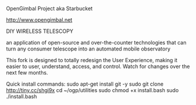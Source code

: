 OpenGimbal Project
aka Starbucket

http://www.opengimbal.net

DIY WIRELESS TELESCOPY

an application of open-source and over-the-counter technologies that can turn any consumer telescope into an automated mobile observatory

This fork is designed to totally redesign the User Experience, making it easier to user, understand, access, and control.  Watch for changes over the next few months.

Quick install commands:
sudo apt-get install git -y
sudo git clone http://tiny.cc/shgi9x
cd ~/ogp/utilities
sudo chmod +x install.bash
sudo ./install.bash
